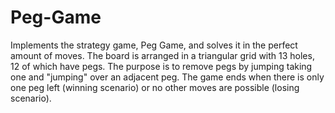 # Peg-Game

Implements the strategy game, Peg Game, and solves it in the perfect amount of moves. The board is arranged in a triangular grid with 13 holes, 12 of which have pegs. The purpose is to remove pegs by jumping taking one and "jumping" over an adjacent peg. The game ends when there is only one peg left (winning scenario) or no other moves are possible (losing scenario).
